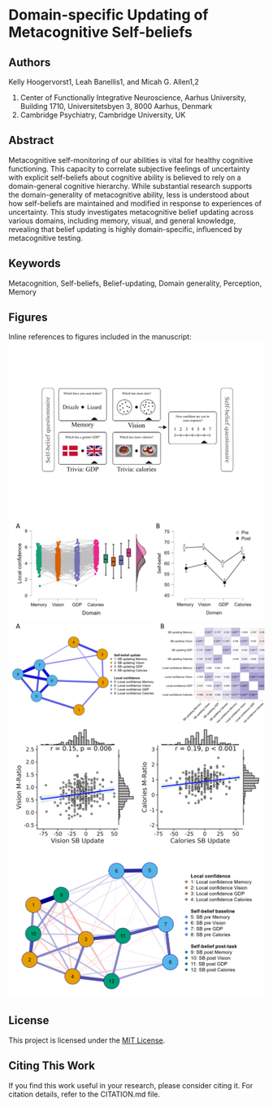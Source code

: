 # Domain-specific Updating of Metacognitive Self-beliefs

## Authors
Kelly Hoogervorst1, Leah Banellis1, and Micah G. Allen1,2  
 
1. Center of Functionally Integrative Neuroscience, Aarhus University, Building 1710, Universitetsbyen 3, 8000 Aarhus, Denmark  
2. Cambridge Psychiatry, Cambridge University, UK  

## Abstract
Metacognitive self-monitoring of our abilities is vital for healthy cognitive functioning. This capacity to correlate subjective feelings of uncertainty with explicit self-beliefs about cognitive ability is believed to rely on a domain-general cognitive hierarchy. While substantial research supports the domain-generality of metacognitive ability, less is understood about how self-beliefs are maintained and modified in response to experiences of uncertainty. This study investigates metacognitive belief updating across various domains, including memory, visual, and general knowledge, revealing that belief updating is highly domain-specific, influenced by metacognitive testing.

## Keywords
Metacognition, Self-beliefs, Belief-updating, Domain generality, Perception, Memory

## Figures
Inline references to figures included in the manuscript:
![Figure 1](figures/Figure_1.png)
![Figure 2](figures/Figure_2.png)
![Figure 3](figures/Figure_3.png)
![Figure 4](figures/Figure_4.png)
![Figure 5](figures/Figure_5.png)

## License
This project is licensed under the [MIT License](LICENSE).

## Citing This Work
If you find this work useful in your research, please consider citing it. For citation details, refer to the CITATION.md file.

